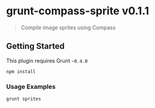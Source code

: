 # grunt-compass-sprite v0.1.1

> Compile image sprites using Compass



## Getting Started
This plugin requires Grunt `~0.4.0`

```shell
npm install
```

### Usage Examples

```shell
grunt sprites
